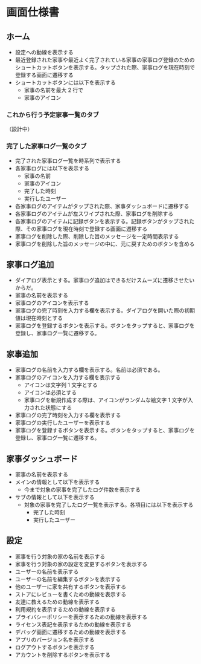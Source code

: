 # 画面仕様書

## ホーム

- 設定への動線を表示する
- 最近登録された家事や最近よく完了されている家事の家事ログ登録のためのショートカットボタンを表示する。タップされた際、家事ログを現在時刻で登録する画面に遷移する
- ショートカットボタンには以下を表示する
  - 家事の名前を最大 2 行で
  - 家事のアイコン

### これから行う予定家事一覧のタブ

（設計中）

### 完了した家事ログ一覧のタブ

- 完了された家事ログ一覧を時系列で表示する
- 各家事ログには以下を表示する
  - 家事の名前
  - 家事のアイコン
  - 完了した時刻
  - 実行したユーザー
- 各家事ログのアイテムがタップされた際、家事ダッシュボードに遷移する
- 各家事ログのアイテムが左スワイプされた際、家事ログを削除する
- 各家事ログのアイテムに記録ボタンを表示する。記録ボタンがタップされた際、その家事ログを現在時刻で登録する画面に遷移する
- 家事ログを削除した際、削除した旨のメッセージを一定時間表示する
- 家事ログを削除した旨のメッセージの中に、元に戻すためのボタンを含める

## 家事ログ追加

- ダイアログ表示とする。家事ログ追加はできるだけスムーズに遷移させたいからだ。
- 家事の名前を表示する
- 家事ログのアイコンを表示する
- 家事ログの完了時刻を入力する欄を表示する。ダイアログを開いた際の初期値は現在時刻とする
- 家事ログを登録するボタンを表示する。ボタンをタップすると、家事ログを登録し、家事ログ一覧に遷移する。

## 家事追加

- 家事ログの名前を入力する欄を表示する。名前は必須である。
- 家事ログのアイコンを入力する欄を表示する
  - アイコンは文字列 1 文字とする
  - アイコンは必須とする
  - 家事ログを新規作成する際は、アイコンがランダムな絵文字 1 文字が入力された状態にする
- 家事ログの完了時刻を入力する欄を表示する
- 家事ログの実行したユーザーを表示する
- 家事ログを登録するボタンを表示する。ボタンをタップすると、家事ログを登録し、家事ログ一覧に遷移する。

## 家事ダッシュボード

- 家事の名前を表示する
- メインの情報として以下を表示する
  - 今まで対象の家事を完了したログ件数を表示する
- サブの情報として以下を表示する
  - 対象の家事を完了したログ一覧を表示する。各項目には以下を表示する
    - 完了した時刻
    - 実行したユーザー

## 設定

- 家事を行う対象の家の名前を表示する
- 家事を行う対象の家の設定を変更するボタンを表示する
- ユーザーの名前を表示する
- ユーザーの名前を編集するボタンを表示する
- 他のユーザーに家を共有するボタンを表示する
- ストアにレビューを書くための動線を表示する
- 友達に教えるための動線を表示する
- 利用規約を表示するための動線を表示する
- プライバシーポリシーを表示するための動線を表示する
- ライセンス表記を表示するための動線を表示する
- デバッグ画面に遷移するための動線を表示する
- アプリのバージョン名を表示する
- ログアウトするボタンを表示する
- アカウントを削除するボタンを表示する
